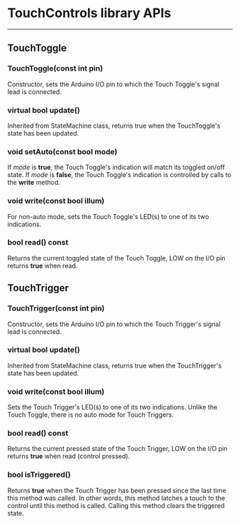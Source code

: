 # TouchControls library APIs #

----------

## TouchToggle

### TouchToggle(const int pin)
Constructor, sets the Arduino I/O pin to which the Touch Toggle's signal lead is connected.
### virtual bool update()
Inherited from StateMachine class, returns true when the TouchToggle's state has been updated.
### void setAuto(const bool mode)
If *mode* is **true**, the Touch Toggle's indication will match its toggled on/off state.  If *mode* is **false**, the Touch Toggle's indication is controlled by calls to the **write** method.
### void write(const bool illum)
For non-auto mode, sets the Touch Toggle's LED(s) to one of its two indications.
### bool read() const
Returns the current toggled state of the Touch Toggle, LOW on the I/O pin returns **true** when read.

## TouchTrigger

### TouchTrigger(const int pin)
Constructor, sets the Arduino I/O pin to which the Touch Trigger's signal lead is connected.
### virtual bool update()
Inherited from StateMachine class, returns true when the TouchTrigger's state has been updated.
### void write(const bool illum)
Sets the Touch Trigger's LED(s) to one of its two indications.  Unlike the Touch Toggle, there is no auto mode for Touch Triggers.
### bool read() const
Returns the current pressed state of the Touch Trigger, LOW on the I/O pin returns **true** when read (control pressed).
### bool isTriggered()
Returns **true** when the Touch Trigger has been pressed since the last time this method was called.  In other words, this method latches a touch to the control until this method is called.  Calling this method clears the triggered state.
